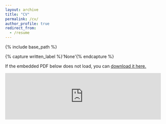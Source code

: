 ```yaml
---
layout: archive
title: "CV"
permalink: /cv/
author_profile: true
redirect_from:
  - /resume
---
```


{% include base_path %}

{% capture written_label %}'None'{% endcapture %}

If the embedded PDF below does not load, you can <u><a href="https://kleeresearch.github.io/files/kyungmin-cv-website-20230425.pdf">download it here.</a></u>
<br/>

<embed src="https://kleeresearch.github.io/files/kyungmin-cv-website-20230425.pdf" type="application/pdf" width="100%" />


